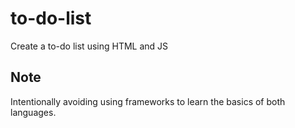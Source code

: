 # to-do-list
Create a to-do list using HTML and JS
## Note
Intentionally avoiding using frameworks to learn the basics of both languages.

